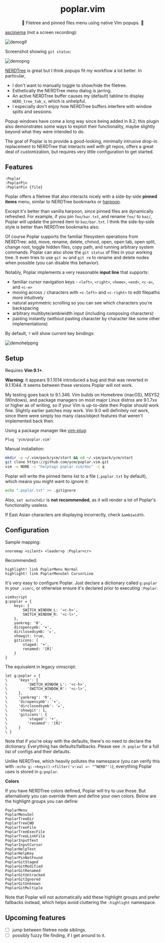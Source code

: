 <h1 align="center">poplar.vim</h1>

<p align="center">🌳 Filetree and pinned files menu using native Vim popups. 📌</p>

[asciinema](https://asciinema.org) (not a screen recording):

![demogif](https://github.com/ycm/poplar.vim/blob/master/demo/demo.gif)

Screenshot showing `git status`:

![demopng](https://github.com/ycm/poplar.vim/blob/master/demo/demo.png)

[NERDTree](https://github.com/preservim/nerdtree) is great but I think popups fit my workflow a lot better. In particular,

- I don't want to manually toggle to show/hide the filetree.
- Esthetically the NERDTree menu dialog is jarring.
- An active NERDTree buffer causes my (default) tabline to display `NERD_tree_tab_x`, which is unhelpful.
- I especially don't enjoy how NERDTree buffers interfere with window splits and sessions.

Popup windows have come a long way since being added in 8.2; this plugin also demonstrates some ways to exploit their functionality, maybe slightly beyond what they were intended to do.

The goal of Poplar is to provide a good-looking, minimally intrusive drop-in replacement to NERDTree that interacts well with git repos, offers a great deal of customization, but requires very little configuration to get started.

## Features

```vim
:Poplar
:PoplarPin
:PoplarPin {file}
```

Poplar offers a filetree that also interacts nicely with a side-by-side **pinned items** menu, similar to NERDTree bookmarks or [harpoon](https://github.com/ThePrimeagen/harpoon/).

Except it's better than vanilla harpoon, since pinned files are dynamically refreshed. For example, if you pin `foo/bar.txt`, and rename `foo/` to `baz/`, Poplar will update the pinned item to `baz/bar.txt`. I think the side-by-side style is better than NERDTree bookmarks also.

Of course Poplar supports the familiar filesystem operations from NERDTree: add, move, rename, delete, chmod, open, open tab, open split, change root, toggle hidden files, copy path, and running arbitrary system commands. Poplar can also show the `git status` of files in your working tree. It even tries to use `git mv` and `git rm` to rename and delete nodes when possible (you can disable this behavior).

Notably, Poplar implements a very reasonable **input line** that supports:
- familiar cursor navigation keys - `<left>`, `<right>`, `<home>`, `<end>`, `<c-a>`, and `<c-e>`
- moving across `/` characters with `<c-left>` and `<c-right>` to edit filepaths more intuitively
- natural asymmetric scrolling so you can see which characters you're backspacing
- arbitrary multibyte/ambiwidth input (including composing characters)
- pasting instantly (without pasting character by character like some other implementations)

By default, `?` will show current key bindings:

![demohelppng](https://github.com/ycm/poplar.vim/blob/master/demo/demo-help.png)

## Setup

Requires **Vim 9.1+**.

**Warning**: it appears 9.1.1014 introduced a bug and that was reverted in 9.1.1044. It seems between these versions Poplar will not work.

My testing goes back to 9.1.346. Vim builds on Homebrew (macOS), MSYS2 (Windows), and package managers on most major Linux distros are 9.1.7xx or higher as of writing, so if your Vim is up-to-date then Poplar should work fine. Slightly earlier patches *may* work. Vim 9.0 will definitely *not* work, since there were simply too many class/object features that weren't implemented back then.

Using a package manager like [vim-plug](https://github.com/junegunn/vim-plug):
```vim
Plug 'ycm/poplar.vim'
```

Manual installation:

```sh
mkdir -p ~/.vim/pack/ycm/start && cd ~/.vim/pack/ycm/start
git clone https://github.com/ycm/poplar.vim.git
vim -u NONE -c "helptags poplar.vim/doc" -c q
```

Poplar will write the pinned items list to a file (`.poplar.txt` by default), which means you might want to ignore it:

```sh
echo ".poplar.txt" >> .gitignore
```

Also, `set autochdir` is **not recommended**, as it will render a lot of Poplar's functionality useless.

If East Asian characters are displaying incorrectly, check `&ambiwidth`.

## Configuration

Sample mapping:
```vim
nnoremap <silent> <leader>p :Poplar<cr>
```

Recommended:
```vim
highlight! link PoplarMenu Normal
highlight! link PoplarMenuSel CursorLine
```

It's very easy to configure Poplar. Just declare a dictionary called `g:poplar` in your `.vimrc`, or otherwise ensure it's declared prior to executing `:Poplar`:

```vim
vim9script
g:poplar = {
    keys: {
        SWITCH_WINDOW_L: '<c-h>',
        SWITCH_WINDOW_R: '<c-l>',
    },
    yankreg: '0',
    diropensymb: '▾',
    dirclosedsymb: '▸',
    showgit: true,
    giticons: {
        staged: '+',
        renamed: '[R]'
    }
}
```

The equivalent in legacy vimscript:

```vim
let g:poplar = {
\     'keys': {
\         'SWITCH_WINDOW_L': '<c-h>',
\         'SWITCH_WINDOW_R': '<c-l>',
\     },
\     'yankreg': '0',
\     'diropensymb': '▾',
\     'dirclosedsymb': '▸',
\     'showgit': 1,
\     'giticons': {
\         'staged': '+',
\         'renamed': '[R]'
\     }
\ }
```

Note that if you're okay with the defaults, there's no need to declare the dictionary. Everything has defaults/fallbacks. Please see `:h poplar` for a full list of configs and their defaults.

Unlike NERDTree, which heavily pollutes the namespace (you can verify this with `:echo g:->keys()->filter('v:val =~ "^NERD"')`), everything Poplar uses is stored in `g:poplar`.

**Colors**

If you have NERDTree colors defined, Poplar will try to use those. But alternatively you can override them and define your own colors. Below are the highlight groups you can define:

```vim
PoplarMenu
PoplarMenuSel
PoplarTreeDir
PoplarTreeCWD
PoplarTreeFile
PoplarTreeExecFile
PoplarTreeLinkFile
PoplarInputText
PoplarInputCursor
PoplarHelpText
PoplarHelpKey
PoplarPinNotFound
PoplarGitStaged
PoplarGitModified
PoplarGitRenamed
PoplarGitUntracked
PoplarGitIgnored
PoplarGitUnknown
PoplarGitMultiple
```

Note that Poplar will not automatically add these highlight groups and prefer fallbacks instead, which helps avoid cluttering the `:highlight` namespace.

## Upcoming features

- [ ] jump between filetree node siblings.
- [ ] possibly fuzzy file finding, if I get around to it.
